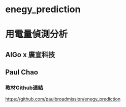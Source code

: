 # enegy_prediction
# 用電量偵測分析 
## AIGo x 廣宣科技
## Paul Chao
### 教材Github連結 
https://github.com/paulbroadmission/enegy_prediction
